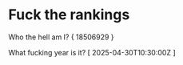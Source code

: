 # Fuck the rankings

Who the hell am I?
{ 18506929 }

What fucking year is it?
[ 2025-04-30T10:30:00Z ]
